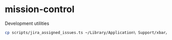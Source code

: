 # mission-control

Development utilities

```sh
cp scripts/jira_assigned_issues.ts ~/Library/Application\ Support/xbar/plugins/
```
